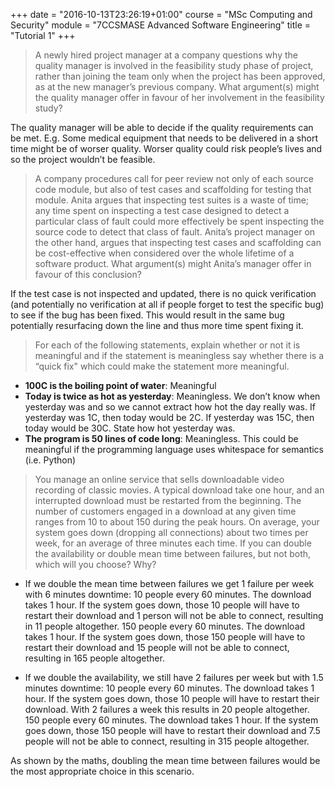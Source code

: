 +++
date = "2016-10-13T23:26:19+01:00"
course = "MSc Computing and Security"
module = "7CCSMASE Advanced Software Engineering"
title = "Tutorial 1"
+++

>A newly hired project manager at a company questions why the quality manager is involved in the feasibility study phase of project, rather than joining the team only when the project has been approved, as at the new manager’s previous company. What argument(s) might the quality manager offer in favour of her involvement in the feasibility study?

The quality manager will be able to decide if the quality requirements can be met. E.g. Some medical equipment that needs to be delivered in a short time might be of worser quality. Worser quality could risk people’s lives and so the project wouldn’t be feasible.

>A company procedures call for peer review not only of each source code module, but also of test cases and scaffolding for testing that module. Anita argues that inspecting test suites is a waste of time; any time spent on inspecting a test case designed to detect a particular class of fault could more effectively be spent inspecting the source code to detect that class of fault. Anita’s project manager on the other hand, argues that inspecting test cases and scaffolding can be cost-effective when considered over the whole lifetime of a software product. What argument(s) might Anita’s manager offer in favour of this conclusion?

If the test case is not inspected and updated, there is no quick verification (and potentially no verification at all if people forget to test the specific bug) to see if the bug has been fixed. This would result in the same bug potentially resurfacing down the line and thus more time spent fixing it.

>For each of the following statements, explain whether or not it is meaningful and if the statement is meaningless say whether there is a “quick fix" which could make the statement more meaningful.

 - **100C is the boiling point of water**: Meaningful
 - **Today is twice as hot as yesterday**: Meaningless. We don’t know when yesterday was and so we cannot extract how hot the day really was. If yesterday was 1C, then today would be 2C. If yesterday was 15C, then today would be 30C. State how hot yesterday was.
 - **The program is 50 lines of code long**: Meaningless. This could be meaningful if the programming language uses whitespace for semantics (i.e. Python)

>You manage an online service that sells downloadable video recording of classic movies. A
typical download take one hour, and an interrupted download must be restarted from the
beginning. The number of customers engaged in a download at any given time ranges from
10 to about 150 during the peak hours. On average, your system goes down (dropping all
connections) about two times per week, for an average of three minutes each time. If you
can double the availability or double mean time between failures, but not both, which will
you choose? Why?

- If we double the mean time between failures we get 1 failure per week with 6 minutes downtime:
10 people every 60 minutes. The download takes 1 hour. If the system goes down, those 10 people will have to restart their download and 1 person will not be able to connect, resulting in 11 people altogether.
150 people every 60 minutes. The download takes 1 hour. If the system goes down, those 150 people will have to restart their download and 15 people will not be able to connect, resulting in 165 people altogether.


- If we double the availability, we still have 2 failures per week but with 1.5 minutes downtime:
10 people every 60 minutes. The download takes 1 hour. If the system goes down, those 10 people will have to restart their download. With 2 failures a week this results in 20 people altogether.
150 people every 60 minutes. The download takes 1 hour. If the system goes down, those 150 people will have to restart their download and 7.5 people will not be able to connect, resulting in 315 people altogether.

As shown by the maths, doubling the mean time between failures would be the most appropriate choice in this scenario.
